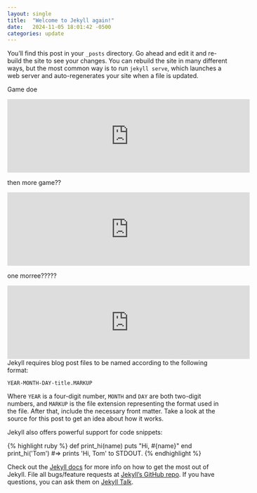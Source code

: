 ```yaml
---
layout: single
title:  "Welcome to Jekyll again!"
date:   2024-11-05 18:01:42 -0500
categories: update
---
```

You’ll find this post in your `_posts` directory. Go ahead and edit it and re-build the site to see your changes. You can rebuild the site in many different ways, but the most common way is to run `jekyll serve`, which launches a web server and auto-regenerates your site when a file is updated.

Game doe
<iframe frameborder="0" src="https://itch.io/embed/3043655?linkback=true&amp;bg_color=1b291f&amp;fg_color=4aff37&amp;link_color=cfffc9&amp;border_color=333333" width="552" height="167"><a href="https://advance2112.itch.io/sufferer">SUFFER.er by Advance2112</a></iframe>

then more game??
<iframe frameborder="0" src="https://itch.io/embed/2989752?linkback=true&amp;bg_color=5f5f5f&amp;fg_color=ffffff&amp;link_color=655845&amp;border_color=5f5f5f" width="552" height="167"><a href="https://advance2112.itch.io/the-tower-of-babel">The Tower of Babel by Advance2112, ArcadeCrow, purplewazard</a></iframe>

one morree?????
<iframe frameborder="0" src="https://itch.io/embed/2855879?linkback=true&amp;bg_color=992d17&amp;fg_color=ffffff&amp;link_color=ff970d&amp;border_color=333333" width="552" height="167"><a href="https://advance2112.itch.io/moon-viewing">Moon Viewing by Advance2112, DeveloperChipmunk, Cache31522</a></iframe>
Jekyll requires blog post files to be named according to the following format:

`YEAR-MONTH-DAY-title.MARKUP`

Where `YEAR` is a four-digit number, `MONTH` and `DAY` are both two-digit numbers, and `MARKUP` is the file extension representing the format used in the file. After that, include the necessary front matter. Take a look at the source for this post to get an idea about how it works.

Jekyll also offers powerful support for code snippets:

{% highlight ruby %}
def print_hi(name)
  puts "Hi, #{name}"
end
print_hi('Tom')
#=> prints 'Hi, Tom' to STDOUT.
{% endhighlight %}

Check out the [Jekyll docs][jekyll-docs] for more info on how to get the most out of Jekyll. File all bugs/feature requests at [Jekyll’s GitHub repo][jekyll-gh]. If you have questions, you can ask them on [Jekyll Talk][jekyll-talk].

[jekyll-docs]: https://jekyllrb.com/docs/home
[jekyll-gh]:   https://github.com/jekyll/jekyll
[jekyll-talk]: https://talk.jekyllrb.com/
